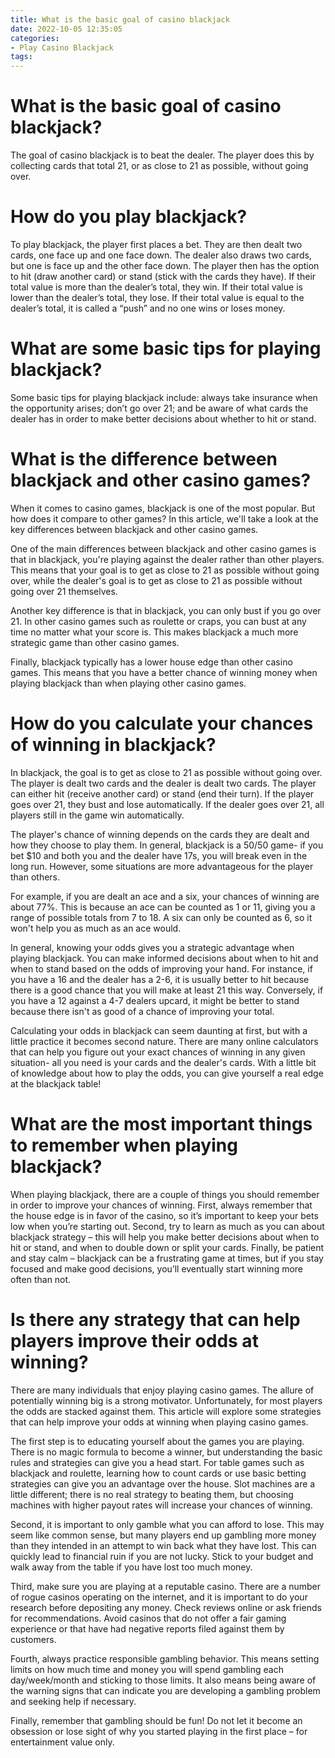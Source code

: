 ```yaml
---
title: What is the basic goal of casino blackjack
date: 2022-10-05 12:35:05
categories:
- Play Casino Blackjack
tags:
---
```



#  What is the basic goal of casino blackjack?

The goal of casino blackjack is to beat the dealer. The player does this by collecting cards that total 21, or as close to 21 as possible, without going over.

# How do you play blackjack?

To play blackjack, the player first places a bet. They are then dealt two cards, one face up and one face down. The dealer also draws two cards, but one is face up and the other face down. The player then has the option to hit (draw another card) or stand (stick with the cards they have). If their total value is more than the dealer’s total, they win. If their total value is lower than the dealer’s total, they lose. If their total value is equal to the dealer’s total, it is called a “push” and no one wins or loses money.

# What are some basic tips for playing blackjack?

Some basic tips for playing blackjack include: always take insurance when the opportunity arises; don’t go over 21; and be aware of what cards the dealer has in order to make better decisions about whether to hit or stand.

#  What is the difference between blackjack and other casino games?

When it comes to casino games, blackjack is one of the most popular. But how does it compare to other games? In this article, we'll take a look at the key differences between blackjack and other casino games.

One of the main differences between blackjack and other casino games is that in blackjack, you're playing against the dealer rather than other players. This means that your goal is to get as close to 21 as possible without going over, while the dealer's goal is to get as close to 21 as possible without going over 21 themselves.

Another key difference is that in blackjack, you can only bust if you go over 21. In other casino games such as roulette or craps, you can bust at any time no matter what your score is. This makes blackjack a much more strategic game than other casino games.

Finally, blackjack typically has a lower house edge than other casino games. This means that you have a better chance of winning money when playing blackjack than when playing other casino games.

#  How do you calculate your chances of winning in blackjack?

In blackjack, the goal is to get as close to 21 as possible without going over. The player is dealt two cards and the dealer is dealt two cards. The player can either hit (receive another card) or stand (end their turn). If the player goes over 21, they bust and lose automatically. If the dealer goes over 21, all players still in the game win automatically. 

The player's chance of winning depends on the cards they are dealt and how they choose to play them. In general, blackjack is a 50/50 game- if you bet $10 and both you and the dealer have 17s, you will break even in the long run. However, some situations are more advantageous for the player than others. 

For example, if you are dealt an ace and a six, your chances of winning are about 77%. This is because an ace can be counted as 1 or 11, giving you a range of possible totals from 7 to 18. A six can only be counted as 6, so it won't help you as much as an ace would. 

In general, knowing your odds gives you a strategic advantage when playing blackjack. You can make informed decisions about when to hit and when to stand based on the odds of improving your hand. For instance, if you have a 16 and the dealer has a 2-6, it is usually better to hit because there is a good chance that you will make at least 21 this way. Conversely, if you have a 12 against a 4-7 dealers upcard, it might be better to stand because there isn't as good of a chance of improving your total. 

Calculating your odds in blackjack can seem daunting at first, but with a little practice it becomes second nature. There are many online calculators that can help you figure out your exact chances of winning in any given situation- all you need is your cards and the dealer's cards. With a little bit of knowledge about how to play the odds, you can give yourself a real edge at the blackjack table!

#  What are the most important things to remember when playing blackjack?

When playing blackjack, there are a couple of things you should remember in order to improve your chances of winning. First, always remember that the house edge is in favor of the casino, so it’s important to keep your bets low when you’re starting out. Second, try to learn as much as you can about blackjack strategy – this will help you make better decisions about when to hit or stand, and when to double down or split your cards. Finally, be patient and stay calm – blackjack can be a frustrating game at times, but if you stay focused and make good decisions, you’ll eventually start winning more often than not.

#  Is there any strategy that can help players improve their odds at winning?

There are many individuals that enjoy playing casino games. The allure of potentially winning big is a strong motivator. Unfortunately, for most players the odds are stacked against them. This article will explore some strategies that can help improve your odds at winning when playing casino games.

The first step is to educating yourself about the games you are playing. There is no magic formula to become a winner, but understanding the basic rules and strategies can give you a head start. For table games such as blackjack and roulette, learning how to count cards or use basic betting strategies can give you an advantage over the house. Slot machines are a little different; there is no real strategy to beating them, but choosing machines with higher payout rates will increase your chances of winning.

Second, it is important to only gamble what you can afford to lose. This may seem like common sense, but many players end up gambling more money than they intended in an attempt to win back what they have lost. This can quickly lead to financial ruin if you are not lucky. Stick to your budget and walk away from the table if you have lost too much money.

Third, make sure you are playing at a reputable casino. There are a number of rogue casinos operating on the internet, and it is important to do your research before depositing any money. Check reviews online or ask friends for recommendations. Avoid casinos that do not offer a fair gaming experience or that have had negative reports filed against them by customers.

Fourth, always practice responsible gambling behavior. This means setting limits on how much time and money you will spend gambling each day/week/month and sticking to those limits. It also means being aware of the warning signs that can indicate you are developing a gambling problem and seeking help if necessary.

Finally, remember that gambling should be fun! Do not let it become an obsession or lose sight of why you started playing in the first place – for entertainment value only.